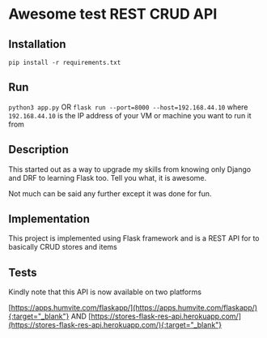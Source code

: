 # Awesome test REST CRUD API

## Installation

``
pip install -r requirements.txt
``

## Run

``
python3 app.py
``
OR
``
flask run --port=8000 --host=192.168.44.10
``
where `192.168.44.10` is the IP address of your VM or machine you want to run it from

## Description
This started out as a way to upgrade my skills from knowing only Django and DRF to learning Flask too. Tell you what, it is awesome.

Not much can be said any further except it was done for fun. 

## Implementation

This project is implemented using Flask framework and is a REST API for to basically CRUD stores and items 

## Tests

Kindly note that this API is now available on two platforms


[https://apps.humvite.com/flaskapp/](https://apps.humvite.com/flaskapp/){:target="_blank"} AND [https://stores-flask-res-api.herokuapp.com/](https://stores-flask-res-api.herokuapp.com/){:target="_blank"}
